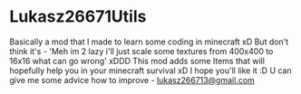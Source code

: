 # Lukasz26671Utils
Basically a mod that I made to learn some coding in minecraft xD
But don't think it's - 'Meh im 2 lazy i'll just scale some textures from 400x400 to 16x16 what can go wrong' xDDD
This mod adds some Items that will hopefully help you in your minecraft survival xD
I hope you'll like it :D
U can give me some advice how to improve - lukasz266713@gmail.com
